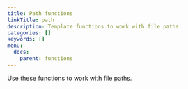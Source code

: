 ```yaml
---
title: Path functions
linkTitle: path
description: Template functions to work with file paths.
categories: []
keywords: []
menu:
  docs:
    parent: functions
---
```


Use these functions to work with file paths.
